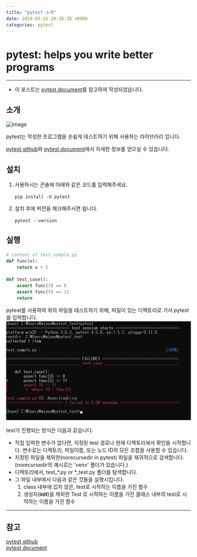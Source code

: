 ```yaml
---
title: "pytest 소개"
date: 2019-05-25 20:26:28 +0900
categories: pytest
---
```


# pytest: helps you write better programs
---
- 이 포스트는 [pytest document](https://docs.pytest.org/en/latest/)를 참고하여 작성되었습니다.<br>


소개
---
![image](https://docs.pytest.org/en/latest/_static/pytest1.png)

pytest는 작성한 프로그램을 손쉽게 테스트하기 위해 사용하는 라이브러리 입니다. 

[pytest github](https://github.com/pytest-dev/pytest)와 [pytest document](https://docs.pytest.org/en/latest/)에서 자세한 정보를 얻으실 수 있습니다.

설치
---
1. 사용하시는 콘솔에 아래와 같은 코드를 입력해주세요.

	`pip install -U pytest`
    
2. 설치 후에 버전을 체크해주시면 됩니다.

	`pytest --version`


실행
---


```python
# content of test_sample.py
def func(x):
    return x + 5

def test_case():
    assert func(3) == 8
    assert func(5) == 11
    return
```

pytest를 사용하여 위의 파일을 테스트하기 위해, 파일이 있는 디렉토리로 가서 pytest를 입력합니다.
![images](https://github.com/19-1-skku-oss/2019-1-OSS-L1/blob/gh-pages/assets/pytest-1.png?raw=true)


test가 진행되는 방식은 다음과 같습니다.
 - 직접 입력한 변수가 없다면, 지정된 test 경로나 현재 디렉토리에서 확인을 시작합니다. 변수로는 디렉토리, 파일이름, 또는 노드 ID의 모든 조합을 사용할 수 있습니다.
 - 지정된 파일을 제외한(norecursedir in pytest) 파일을 재귀적으로 검색합니다. (norecursedir의 예시로는 'venv' 폴더가 있습니다.)
 - 디렉토리에서, test_*.py or *_test.py 폴더를 탐색합니다.
 - 그 파일 내부에서 다음과 같은 것들을 실행시킵니다.
   1. class 내부에 있지 않은, test로 시작하는 이름을 가진 함수
   1. 생성자(__init__)을 제외한 Test 로 시작하는 이름을 가진 클래스 내부의 test로 시작하는 이름을 가진 함수
---


참고
---
[pytest github](https://github.com/pytest-dev/pytest)<br>
[pytest document](https://docs.pytest.org/en/latest/)
